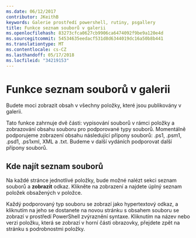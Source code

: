 ```yaml
---
ms.date: 06/12/2017
contributor: JKeithB
keywords: Galerie prostředí powershell, rutiny, psgallery
title: Funkce seznam souborů v galerii
ms.openlocfilehash: 83273cfca0627cb9906ca6474092f9be9a120e4d
ms.sourcegitcommit: 54534635eedacf531d8d6344019dc16a50b8b441
ms.translationtype: MT
ms.contentlocale: cs-CZ
ms.lasthandoff: 05/17/2018
ms.locfileid: "34219153"
---
```

# <a name="filelist-feature-in-the-gallery"></a>Funkce seznam souborů v galerii

Budete moci zobrazit obsah v všechny položky, které jsou publikovány v galerii.

Tato funkce zahrnuje dvě části: vypisování souborů v rámci položky a zobrazování obsahu souboru pro podporované typy souborů. Momentálně podporujeme zobrazení obsahu následující přípony souborů: .ps1, .psm1, .psd1, .ps1xml, XML a .txt. Budeme v další vydáních podporovat další přípony souborů.

## <a name="where-to-find-filelist"></a>Kde najít seznam souborů

Na každé stránce jednotlivé položky, bude možné nalézt sekci seznam souborů a **zobrazit** odkaz. Klikněte na zobrazení a najdete úplný seznam položek obsažených v položce.

Každý podporovaný typ souboru se zobrazí jako hypertextový odkaz, a kliknutím na jeho se dostanete na novou stránku s obsahem souboru se zobrazí v prostředí PowerShell zvýraznění syntaxe. Kliknutím na název nebo verzi položku, která se zobrazí v horní části obrazovky, přejdete zpět na stránku s podrobnostmi položky.